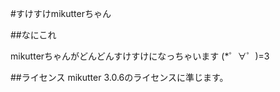 #すけすけmikutterちゃん

##なにこれ

mikutterちゃんがどんどんすけすけになっちゃいます (*゜∀゜)=3

##ライセンス
mikutter 3.0.6のライセンスに準じます。
